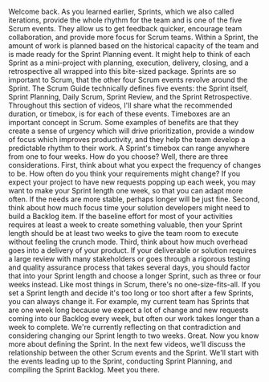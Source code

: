 Welcome back. As you learned earlier, Sprints, which we also called iterations,
provide the whole rhythm for the team and is one of the five Scrum events. They
allow us to get feedback quicker, encourage team collaboration, and provide more
focus for Scrum teams. Within a Sprint, the amount of work is planned based on
the historical capacity of the team and is made ready for the Sprint Planning
event. It might help to think of each Sprint as a mini-project with planning,
execution, delivery, closing, and a retrospective all wrapped into this
bite-sized package. Sprints are so important to Scrum, that the other four Scrum
events revolve around the Sprint. The Scrum Guide technically defines five
events: the Sprint itself, Sprint Planning, Daily Scrum, Sprint Review, and the
Sprint Retrospective. Throughout this section of videos, I'll share what the
recommended duration, or timebox, is for each of these events. Timeboxes are an
important concept in Scrum. Some examples of benefits are that they create a
sense of urgency which will drive prioritization, provide a window of focus
which improves productivity, and they help the team develop a predictable rhythm
to their work. A Sprint's timebox can range anywhere from one to four weeks.
How do you choose? Well, there are three considerations. First, think about what
you expect the frequency of changes to be. How often do you think your
requirements might change? If you expect your project to have new requests
popping up each week, you may want to make your Sprint length one week, so that
you can adapt more often. If the needs are more stable, perhaps longer will be
just fine. Second, think about how much focus time your solution developers
might need to build a Backlog item. If the baseline effort for most of your
activities requires at least a week to create something valuable, then your
Sprint length should be at least two weeks to give the team room to execute
without feeling the crunch mode. Third, think about how much overhead goes into
a delivery of your product. If your deliverable or solution requires a large
review with many stakeholders or goes through a rigorous testing and quality
assurance process that takes several days, you should factor that into your
Sprint length and choose a longer Sprint, such as three or four weeks instead.
Like most things in Scrum, there's no one-size-fits-all. If you set a Sprint
length and decide it's too long or too short after a few Sprints, you can always
change it. For example, my current team has Sprints that are one week long
because we expect a lot of change and new requests coming into our Backlog every
week, but often our work takes longer than a week to complete. We're currently
reflecting on that contradiction and considering changing our Sprint length to
two weeks. Great. Now you know more about defining the Sprint. In the next few
videos, we'll discuss the relationship between the other Scrum events and the
Sprint. We'll start with the events leading up to the Sprint, conducting Sprint
Planning, and compiling the Sprint Backlog. Meet you there.